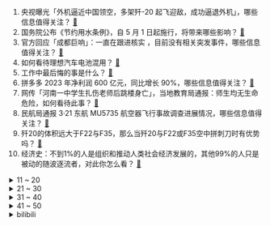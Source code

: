 1. 央视曝光「外机逼近中国领空，多架歼-20 起飞迎敌，成功逼退外机」，哪些信息值得关注？ [:link:](https://www.zhihu.com/question/649335229)
2. 国务院公布《节约用水条例》，自 5 月 1 日起施行，将带来哪些影响？ [:link:](https://www.zhihu.com/question/649363521)
3. 官方回应「成都巨响」：一直在跟进核实 ，目前没有相关突发事件，哪些信息值得关注？ [:link:](https://www.zhihu.com/question/649356543)
4. 如何看待理想汽车电池混用？ [:link:](https://www.zhihu.com/question/649297566)
5. 工作中最后悔的事是什么？ [:link:](https://www.zhihu.com/question/648449464)
6. 拼多多 2023 年净利润 600 亿元，同比增长 90%，哪些信息值得关注？ [:link:](https://www.zhihu.com/question/649402275)
7. 网传「河南一中学生扎伤老师后跳楼身亡」，当地教育局通报：师生均无生命危险，如何看待此事？ [:link:](https://www.zhihu.com/question/649161712)
8. 民航局通报 3·21 东航 MU5735 航空器飞行事故调查进展情况，哪些信息值得关注？ [:link:](https://www.zhihu.com/question/649377962)
9. 歼20的体积远大于F22与F35，那么当歼20与F22或F35空中拼刺刀时有优势吗？ [:link:](https://www.zhihu.com/question/389267455)
10. 经济史：不到1%的人是组织和推动人类社会经济发展的，其他99%的人只是被动的随波逐流者，对此你怎么看？ [:link:](https://www.zhihu.com/question/648745823)
<details>
<summary>11 ~ 20</summary>

11. 邯郸被害初中生父亲发声，「可能错失了孩子的求救信号」，孩子的哪些表现可能是求救信号？家长如何及早介入？ [:link:](https://www.zhihu.com/question/649350103)
12. 如何评价大S首次回应和前夫汪小菲离婚事件？并指责汪小菲婚内出轨和十年婚姻造成2死一伤？ [:link:](https://www.zhihu.com/question/649354807)
13. 就现在的质量而言，《来自星尘》能否角逐2024年的TGA最佳移动游戏？ [:link:](https://www.zhihu.com/question/646018457)
14. 如何看待胖东来招聘启事爆火？对你有哪些启发？ [:link:](https://www.zhihu.com/question/649074331)
15. 韩医协表示将团结 14 万医生，敦促尹锡悦下台，事态将会如何发展？会动摇尹锡悦政权吗？ [:link:](https://www.zhihu.com/question/649356724)
16. 阿根廷国家队称梅西因伤无法参加在美国举行的两场友谊赛，如何看待此事？ [:link:](https://www.zhihu.com/question/649162522)
17. 网传一事业单位女子向怀孕同事水杯投不明物「不想她请产假，自己的事搞不完」，公安已介入，如何看待此事？ [:link:](https://www.zhihu.com/question/649166232)
18. 浙江一高校发生汽车撞人事件，致3死16伤，肇事者系该校学生，哪些信息值得关注？ [:link:](https://www.zhihu.com/question/649311982)
19. 卫健委回应南宁一医院实习生烧炭自杀，该医院6天前刚发生规培生自杀，中国医生近日连续多起自杀原因为何？ [:link:](https://www.zhihu.com/question/649357910)
20. 网民称豆瓣酱中疑吃出「鼠头」，厂家回应「出现可能性几乎没有」，目前市监部门已经介入，哪些信息值得关注？ [:link:](https://www.zhihu.com/question/649338950)
</details>
<details>
<summary>21 ~ 30</summary>

21. 如何看待山东大学开放校园后校园秩序被严重影响? [:link:](https://www.zhihu.com/question/649094600)
22. 网传南京有中介恶意做空楼盘房价，业主发起「房价保卫战」，对此你怎么看 ？ [:link:](https://www.zhihu.com/question/649212279)
23. 对于女生，婚姻重要还是事业重要？ [:link:](https://www.zhihu.com/question/647873096)
24. 可以分享一下干净治愈、温柔治愈的文案短句吗？ [:link:](https://www.zhihu.com/question/646457894)
25. 天都一号、二号通导技术试验星成功发射，有哪些信息值得关注？ [:link:](https://www.zhihu.com/question/649374295)
26. 设计师都在说的「去风格化」设计，具体要怎么做？ [:link:](https://www.zhihu.com/question/646518851)
27. 上班和上学哪个累? [:link:](https://www.zhihu.com/question/644711894)
28. 作为跑步爱好者，除了跑步你还会参与哪些运动？ [:link:](https://www.zhihu.com/question/648046631)
29. 你认为自己「真正释怀过的事」是什么？ [:link:](https://www.zhihu.com/question/648489429)
30. 阿拉伯人的民族性格是什么样的？ [:link:](https://www.zhihu.com/question/647810866)
</details>
<details>
<summary>31 ~ 40</summary>

31. 有哪些心情低落的文案？ [:link:](https://www.zhihu.com/question/648950194)
32. 有哪些香水适合在春天使用？ [:link:](https://www.zhihu.com/question/646339521)
33. 当了「新手班主任」之后，感觉自己一直在「精神内耗」怎么办? [:link:](https://www.zhihu.com/question/649003737)
34. 如何快速成为数据分析师？ [:link:](https://www.zhihu.com/question/29265587)
35. 腾讯控股公告「计划将 2024 年股份回购规模至少翻倍至超 1000 亿港元」，哪些信息值得关注？ [:link:](https://www.zhihu.com/question/649362432)
36. 在没有物质做基础情况下，讨论休息权都是耍流氓，说实话，双休和工资翻倍二选一，你怎么选？ [:link:](https://www.zhihu.com/question/648215640)
37. 听说Java不好找工作，真的吗？ [:link:](https://www.zhihu.com/question/641922255)
38. 使用长焦镜头拍摄旅游照片的技巧有哪些？ [:link:](https://www.zhihu.com/question/648464100)
39. 你认为「有远见」和「强迫性妄想」的区别是什么？ [:link:](https://www.zhihu.com/question/648446627)
40. 北约在罗马尼亚的军事基地开建，占地近 3000 公顷，将成为其在欧洲最大军事基地，会带来哪些影响？ [:link:](https://www.zhihu.com/question/649356138)
</details>
<details>
<summary>41 ~ 50</summary>

41. 中国影协表示，应适时优化完善金鸡、百花奖评选机制，会带来哪些影响？ [:link:](https://www.zhihu.com/question/649372388)
42. 国足敲定客战新加坡队 23 人名单，戴伟浚、邓涵文落选，你对这场比赛有哪些期待？ [:link:](https://www.zhihu.com/question/649360453)
43. 2024 年 3 月 21 日是第 24 个世界睡眠日，你的睡眠质量如何？怎样能够拥有好的睡眠？ [:link:](https://www.zhihu.com/question/649410652)
44. 中国海警舰艇编队 3 月 20 日在我钓鱼岛领海巡航，哪些信息值得关注？ [:link:](https://www.zhihu.com/question/649362317)
45. 如何评价合肥这个城市？ [:link:](https://www.zhihu.com/question/637861761)
46. 免费可以使用的人工智能工具有哪些呢？ [:link:](https://www.zhihu.com/question/622908999)
47. 苹果 CEO 库克现身上海，在中国首谈生成式 AI ，释放了什么信号？ AI 将如何改变手机市场？ [:link:](https://www.zhihu.com/question/649357062)
48. 战锤40k有哪些堪称惊世智慧的剧情? [:link:](https://www.zhihu.com/question/647426625)
49. 你是愿意买件好衣服长时间穿，还是愿意少花钱买个便宜点撑过一个季节就扔? [:link:](https://www.zhihu.com/question/643321745)
50. SpaceX CFO 透露，星链在 2023 年底实现盈利，今年不会 IPO，如何评价这家公司？ [:link:](https://www.zhihu.com/question/649298241)
</details><details>
<summary>bilibili</summary>

</details>